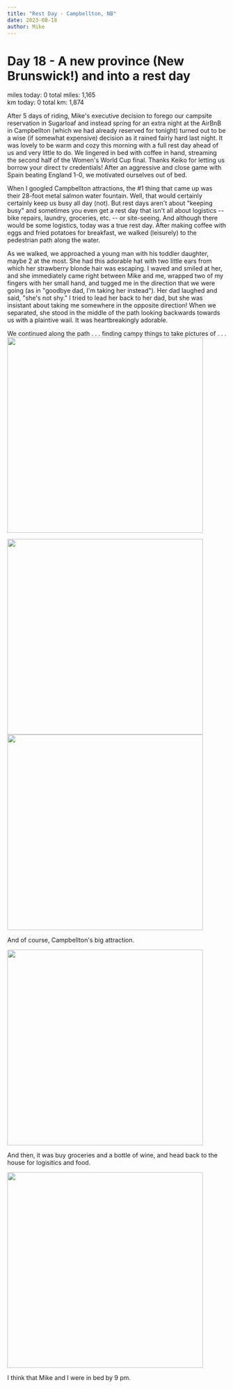 ```yaml
---
title: "Rest Day - Campbellton, NB"
date: 2023-08-18
author: Mike
---
```

# Day 18 - A new province (New Brunswick!) and into a rest day

miles today: 0     total miles: 1,165  
km today: 0        total km: 1,874

After 5 days of riding, Mike's executive decision to forego our campsite reservation in Sugarloaf and instead spring for an extra night at the AirBnB in Campbellton (which we had already reserved for tonight) turned out to be a wise (if somewhat expensive) decision as it rained fairly hard last night.  It was lovely to be warm and cozy this morning with a full rest day ahead of us and very little to do.  We lingered in bed with coffee in hand, streaming the second half of the Women's World Cup final. Thanks Keiko for letting us borrow your direct tv credentials!  After an aggressive and close game with Spain beating England 1-0, we motivated ourselves out of bed. 

When I googled Campbellton attractions, the #1 thing that came up was their 28-foot metal salmon water fountain.  Well, that would certainly certainly keep us busy all day (not).  But rest days aren't about "keeping busy" and sometimes you even get a rest day that isn't all about logistics -- bike repairs, laundry, groceries, etc. -- or site-seeing. And although there would be some logistics, today was a true rest day.  After making coffee with eggs and fried potatoes for breakfast, we walked (leisurely) to the pedestrian path along the water. 

As we walked, we approached a young man with his toddler daughter, maybe 2 at the most.  She had this adorable hat with two little ears from which her strawberry blonde hair was escaping.  I waved and smiled at her, and she immediately came right between Mike and me, wrapped two of my fingers with her small hand, and tugged me in the direction that we were going (as in "goodbye dad, I'm taking her instead"). Her dad laughed and said, "she's not shy."  I tried to lead her back to her dad, but she was insistant about taking me somewhere in the opposite direction!  When we separated, she stood in the middle of the path looking backwards towards us with a plaintive wail. It was heartbreakingly adorable.

We continued along the path  . . . finding campy things to take pictures of . . .
<img src="../../../assets/images/day19/moose.jpeg" width=450>  

<img src="../../../assets/images/day19/chair.jpeg" width=450>

<img src="../../../assets/images/day19/feet.jpeg" width=450> 

And of course, Campbellton's big attraction.

<img src="../../../assets/images/day19/fish.jpeg" width=450> 

And then, it was buy groceries and a bottle of wine, and head back to the house for logisitics and food.

<img src="../../../assets/images/day19/tuberepair.jpeg" width=450> 

I think that Mike and I were in bed by 9 pm.

<script src="https://giscus.app/client.js"
        data-repo="mnfienen/talulat"
        data-repo-id="R_kgDOJ7VzDA"
        data-category="Comments"
        data-category-id="DIC_kwDOJ7VzDM4CX6LC"
        data-mapping="url"
        data-strict="0"
        data-reactions-enabled="1"
        data-emit-metadata="0"
        data-input-position="top"
        data-theme="preferred_color_scheme"
        data-lang="en"
        crossorigin="anonymous"
        async>
</script>
